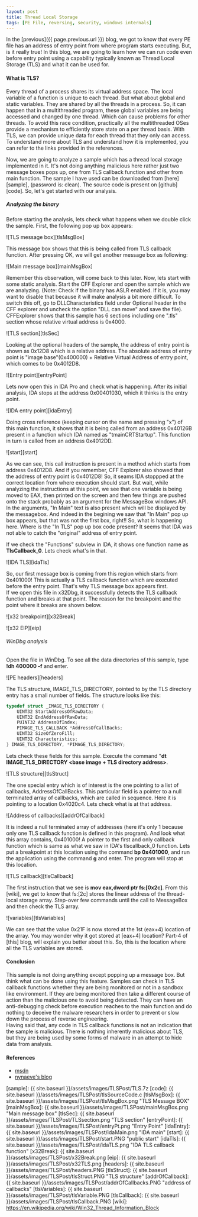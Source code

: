 ```yaml
---
layout: post
title: Thread Local Storage
tags: [PE File, reversing, security, windows internals]
---
```

In the [previous]({{ page.previous.url }}) blog, we got to know that every PE file has an address of entry point from where program starts executing. But, is it really true! In this blog, we are going to learn how we can run code even before entry point using a capability typically known as Thread Local Storage (TLS) and what it can be used for.<!--more-->

#### What is TLS?  

Every thread of a process shares its virtual address space. The local variable of a function is unique to each thread. But what about global and static variables. They are shared by all the threads in a process. So, it can happen that in a multithreaded program, these global variables are being accessed and changed by one thread. Which can cause problems for other threads. To avoid this race condition, practically all the multithreaded OSes provide a mechanism to efficiently store state on a per thread basis. With TLS, we can provide unique data for each thread that they only can access. To understand more about TLS and understand how it is implemented, you can refer to the links provided in the references.  

Now, we are going to analyze a sample which has a thread local storage implemented in it. It's not doing anything malicious here rather just two message boxes pops up, one from TLS callback function and other from main function. The sample I have used can be downloaded from [here][sample], (password is: clean). The source code is present on [github][code]. So, let's get started with our analysis.  

##### Analyzing the binary  

Before starting the analysis, lets check what happens when we double click the sample. First, the following pop up box appears:  

![TLS message box][tlsMsgBox]

This message box shows that this is being called from TLS callback function. After pressing OK, we will get another message box as following:  

![Main message box][mainMsgBox]

Remember this observation, will come back to this later. Now, lets start with some static analysis. Start the CFF Explorer and open the sample which we are analyzing. (Note: Check if the binary has ASLR enabled. If it is, you may want to disable that because it will make analysis a bit more difficult. To switch this off, go to DLLCharacteristics field under Optional header in the CFF explorer and uncheck the option "DLL can move" and save the file). CFFExplorer shows that this sample has 6 sections including one ".tls" section whose relative virtual address is 0x4000.  

![TLS section][tlsSec]

Looking at the optional headers of the sample, the address of entry point is shown as 0x12D8 which is a relative address. The absolute address of entry point is "image base"(0x400000) + Relative Virtual Address of entry point, which comes to be 0x4012D8.

![Entry point][entryPoint]

Lets now open this in IDA Pro and check what is happening. After its initial analysis, IDA stops at the address 0x00401030, which it thinks is the entry point.

![IDA entry point][idaEntry]

Doing cross reference (keeping cursor on the name and pressing "x") of this main function, it shows that it is being called from an address 0x40126B present in a function which IDA named as "tmainCRTStartup". This function in turn is called from an address 0x4012DD.  

![start][start]

As we can see, this call instruction is present in a method which starts from address 0x4012D8. And if you remember, CFF Explorer also showed that the address of entry point is 0x4012D8! So, it seams IDA stoppped at the correct location from where execution should start. But wait, while analyzing the instructions at this point, we see that one variable is being moved to EAX, then printed on the screen and then few things are pushed onto the stack probably as an argument for the MessageBox windows API. In the arguments, "In Main" text is also present which will be displayed by the messagebox. And indeed in the begining we saw that "In Main" pop up box appears, but that was not the first box, right!! So, what is happening here. Where is the "In TLS" pop up box code present? It seems that IDA was not able to catch the "original" address of entry point.  

If we check the "Functions" subview in IDA, it shows one function name as __TlsCallback_0__. Lets check what's in that.

![IDA TLS][idaTls]

So, our first message box is coming from this region which starts from 0x401000! This is actually a TLS callback function which are executed before the entry point. That's why TLS message box appears first.  
If we open this file in x32Dbg, it successfully detects the TLS callback function and breaks at that point. The reason for the breakpoint and the point where it breaks are shown below.

![x32 breakpoint][x32Break]

![x32 EIP][eip]

###### WinDbg analysis  

Open the file in WinDbg. To see all the data directories of this sample, type __!dh 400000 -f__ and enter.  

![PE headers][headers] 

The TLS structure, IMAGE_TLS_DIRECTORY, pointed to by the TLS directory entry has a small number of fields. The structure looks like this:  

```cpp
typedef struct _IMAGE_TLS_DIRECTORY {
    UINT32 StartAddressOfRawData;
    UINT32 EndAddressOfRawData;
    PUINT32 AddressOfIndex;
    PIMAGE_TLS_CALLBACK *AddressOfCallBacks;
    UINT32 SizeOfZeroFill;
    UINT32 Characteristics;
} IMAGE_TLS_DIRECTORY, *PIMAGE_TLS_DIRECTORY;
```

Lets check these fields for this sample. Execute the command "__dt IMAGE_TLS_DIRECTORY <base image + TLS directory address>__.  

![TLS structure][tlsStruct]

The one special entry which is of interest is the one pointing to a list of callbacks, AddressOfCallBacks. This particular field is a pointer to a null terminated array of callbacks, which are called in sequence. Here it is pointing to a location 0x4020c4. Lets check what is at that address.

![Address of callbacks][addrOfCallback]  

It is indeed a null terminated array of addresses (here it's only 1 because only one TLS callback function is defined in this program). And look what this array contains, 0x401000! A pointer to the first and only callback function which is same as what we saw in IDA's tlscallback_0 function. Lets put a breakpoint at this location using the command __bp 0x401000__, and run the application using the command __g__ and enter. The program will stop at this location.

![TLS callback][tlsCallback]

The first instruction that we see is __mov eax,dword ptr fs:[0x2c]__. From this [wiki], we get to know that fs:[2c] stores the linear address of the thread-local storage array. Step-over few commands until the call to MessageBox and then check the TLS array.  

![variables][tlsVariables]

We can see that the value 0x21F is now stored at the 1st (eax+4) location of the array. You may wonder why it got stored at [eax+4] location? Part-4 of [this] blog, will explain you better about this. So, this is the location where all the TLS variables are stored. 

#### Conclusion

This sample is not doing anything except popping up a message box. But think what can be done using this feature. Samples can check in TLS callback functions whether they are being monitored or not in a sandbox like environment. If they are being monitored then take a different course of action than the malicious one to avoid being detected. They can have an anti-debugging check before execution reaches to the main function and do nothing to deceive the malware researchers in order to prevent or slow down the process of reverse engineering.  
Having said that, any code in TLS callback functions is not an indication that the sample is malicious. There is nothing inherently malicious about TLS, but they are being used by some forms of malware in an attempt to hide data from analysis.  

#### References

  * [msdn](https://docs.microsoft.com/en-us/windows/desktop/procthread/thread-local-storage)
  * [nynaeve's blog](http://www.nynaeve.net/?p=180)

[sample]: {{ site.baseurl }}/assets/images/TLSPost/TLS.7z
[code]: {{ site.baseurl }}/assets/images/TLSPost/tlsSourceCode.c
[tlsMsgBox]: {{ site.baseurl }}/assets/images/TLSPost/tlsMsgBox.png "TLS Message BOX" 
[mainMsgBox]: {{ site.baseurl }}/assets/images/TLSPost/mainMsgBox.png "Main message box"
[tlsSec]: {{ site.baseurl }}/assets/images/TLSPost/TLSsection.png "TLS section"
[entryPoint]: {{ site.baseurl }}/assets/images/TLSPost/entryPt.png "Entry Point"
[idaEntry]:{{ site.baseurl }}/assets/images/TLSPost/idaMain.png "IDA main"
[start]: {{ site.baseurl }}/assets/images/TLSPost/start.PNG "public start"
[idaTls]: {{ site.baseurl }}/assets/images/TLSPost/idaTLS.png "IDA TLS callback function"
[x32Break]: {{ site.baseurl }}/assets/images/TLSPost/x32Break.png
[eip]: {{ site.baseurl }}/assets/images/TLSPost/x32TLS.png
[headers]: {{ site.baseurl }}/assets/images/TLSPost/headers.PNG
[tlsStruct]: {{ site.baseurl }}/assets/images/TLSPost/tlsStruct.PNG "TLS structure"
[addrOfCallback]: {{ site.baseurl }}/assets/images/TLSPost/addrOfCallbacks.PNG "address of callbacks"
[tlsVariables]: {{ site.baseurl }}/assets/images/TLSPost/tlsVariable.PNG
[tlsCallback]:  {{ site.baseurl }}/assets/images/TLSPost/tlsCallback.PNG 
[wiki]: https://en.wikipedia.org/wiki/Win32_Thread_Information_Block
